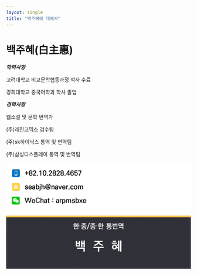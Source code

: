 ```yaml
---
layout: single
title: "백주혜에 대해서"
---
```


# 백주혜(白主惠)

***학력사항*** 

고려대학교 비교문학협동과정 석사 수료

경희대학교 중국어학과 학사 졸업

***경력사항***

웹소설 및 문학 번역가

(주)레진코믹스 검수팀

(주)sk하이닉스 통역 및 번역팀

(주)삼성디스플레이 통역 및 번역팀


![KakaoTalk_20231027_153917559_03](../images/2023-10-29/KakaoTalk_20231027_153917559_03.jpg)
